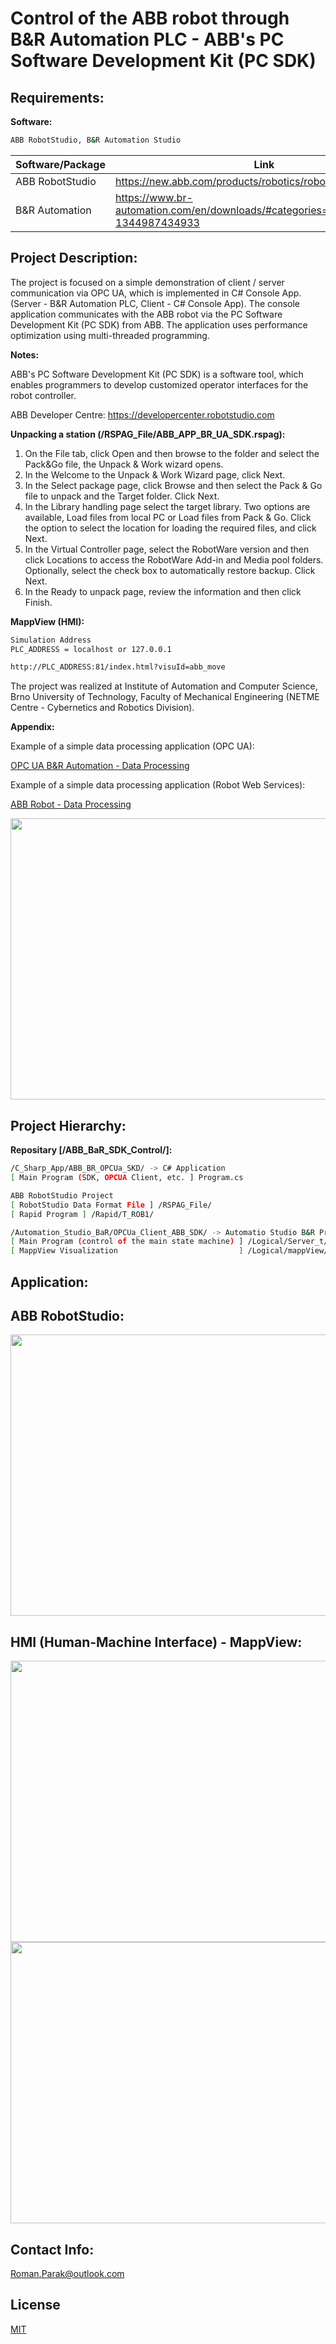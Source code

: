 # Control of the ABB robot through B&R Automation PLC - ABB's PC Software Development Kit (PC SDK)

## Requirements:

**Software:**
```bash
ABB RobotStudio, B&R Automation Studio
```

| Software/Package      | Link                                                                                  |
| --------------------- | ------------------------------------------------------------------------------------- |
| ABB RobotStudio       | https://new.abb.com/products/robotics/robotstudio/downloads                           |
| B&R Automation        | https://www.br-automation.com/en/downloads/#categories=Software-1344987434933         |

## Project Description:

The project is focused on a simple demonstration of client / server communication via OPC UA, which is implemented in C# Console App. (Server - B&R Automation PLC, Client - C# Console App). The console application communicates with the ABB robot via the PC Software Development Kit (PC SDK) from ABB. The application uses performance optimization using multi-threaded programming.

**Notes:**

ABB's PC Software Development Kit (PC SDK) is a software tool, which enables programmers to develop customized operator interfaces for the robot controller.

ABB Developer Centre: https://developercenter.robotstudio.com

**Unpacking a station (/RSPAG_File/ABB_APP_BR_UA_SDK.rspag):**
1. On the File tab, click Open and then browse to the folder and select the Pack&Go file, the Unpack & Work wizard opens.
2. In the Welcome to the Unpack & Work Wizard page, click Next.
3. In the Select package page, click Browse and then select the Pack & Go file to unpack and the Target folder. Click Next.
4. In the Library handling page select the target library. Two options are available, Load files from local PC or Load files from Pack & Go. Click the option to select the location for loading the required files, and click Next.
5. In the Virtual Controller page, select the RobotWare version and then click Locations to access the RobotWare Add-in and Media pool folders. Optionally, select the check box to automatically restore backup. Click Next.
6. In the Ready to unpack page, review the information and then click Finish.

**MappView (HMI):**
```bash
Simulation Address
PLC_ADDRESS = localhost or 127.0.0.1

http://PLC_ADDRESS:81/index.html?visuId=abb_move
```

The project was realized at Institute of Automation and Computer Science, Brno University of Technology, Faculty of Mechanical Engineering (NETME Centre - Cybernetics and Robotics Division).

**Appendix:**

Example of a simple data processing application (OPC UA):

[OPC UA B&R Automation - Data Processing](https://github.com/rparak/OPCUA_Simple)

Example of a simple data processing application (Robot Web Services):

[ABB Robot - Data Processing](https://github.com/rparak/ABB_Robot_data_processing/)

<p align="center">
  <img src="https://github.com/rparak/ABB_BaR_SDK_Control/blob/main/images/sdk_diagram.png" width="800" height="450">
</p>


## Project Hierarchy:

**Repositary [/ABB_BaR_SDK_Control/]:**

```bash
/C_Sharp_App/ABB_BR_OPCUa_SKD/ -> C# Application
[ Main Program (SDK, OPCUA Client, etc. ] Program.cs

ABB RobotStudio Project
[ RobotStudio Data Format File ] /RSPAG_File/
[ Rapid Program ] /Rapid/T_ROB1/

/Automation_Studio_BaR/OPCUa_Client_ABB_SDK/ -> Automatio Studio B&R Project
[ Main Program (control of the main state machine) ] /Logical/Server_t/Main.c
[ MappView Visualization                           ] /Logical/mappView/
```

## Application:

## ABB RobotStudio:

<p align="center">
  <img src="https://github.com/rparak/ABB_BaR_SDK_Control/blob/main/images/abb_app.PNG" width="800" height="450">
</p>

## HMI (Human-Machine Interface) - MappView:

<p align="center">
  <img src="https://github.com/rparak/ABB_BaR_SDK_Control/blob/main/images/mv_1.png" width="800" height="450">
  <img src="https://github.com/rparak/ABB_BaR_SDK_Control/blob/main/images/mv_2.png" width="800" height="450">
</p>

## Contact Info:
Roman.Parak@outlook.com

## License
[MIT](https://choosealicense.com/licenses/mit/)
